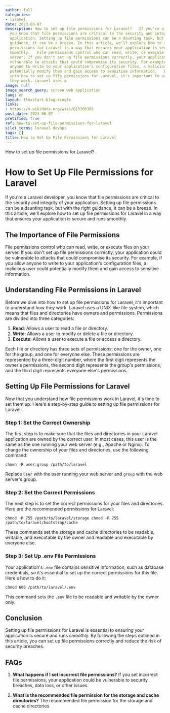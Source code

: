 ```yaml
---
author: full
categories:
- laravel
date: 2023-06-07
description: How to set up file permissions for Laravel?   If you're a Laravel developer,
  you know that file permissions are critical to the security and integrity of your
  application. Setting up file permissions can be a daunting task, but with the right
  guidance, it can be a breeze. In this article, we'll explore how to set up file
  permissions for Laravel in a way that ensures your application is secure and runs
  smoothly.   File permissions control who can read, write, or execute files on your
  server. If you don't set up file permissions correctly, your application could be
  vulnerable to attacks that could compromise its security. For example, if you allow
  anyone to write to your application's configuration files, a malicious user could
  potentially modify them and gain access to sensitive information.   Before we dive
  into how to set up file permissions for Laravel, it's important to understand how
  they work. Laravel uses a
image: null
image_search_query: screen web application
lang: en
layout: flexstart-blog-single
links:
- https://m.wikidata.org/wiki/Q15206305
post_date: 2023-06-07
pretified: true
ref: how-to-set-up-file-permissions-for-laravel
silot_terms: laravel devops
tags: []
title: How to Set Up File Permissions for Laravel
---
```


How to set up file permissions for Laravel?

# How to Set Up File Permissions for Laravel

If you're a Laravel developer, you know that file permissions are critical to the security and integrity of your application. Setting up file permissions can be a daunting task, but with the right guidance, it can be a breeze. In this article, we'll explore how to set up file permissions for Laravel in a way that ensures your application is secure and runs smoothly.

## The Importance of File Permissions

File permissions control who can read, write, or execute files on your server. If you don't set up file permissions correctly, your application could be vulnerable to attacks that could compromise its security. For example, if you allow anyone to write to your application's configuration files, a malicious user could potentially modify them and gain access to sensitive information.

## Understanding File Permissions in Laravel

Before we dive into how to set up file permissions for Laravel, it's important to understand how they work. Laravel uses a UNIX-like file system, which means that files and directories have owners and permissions. Permissions are divided into three categories:

1.  **Read**: Allows a user to read a file or directory.
2.  **Write**: Allows a user to modify or delete a file or directory.
3.  **Execute**: Allows a user to execute a file or access a directory.

Each file or directory has three sets of permissions: one for the owner, one for the group, and one for everyone else. These permissions are represented by a three-digit number, where the first digit represents the owner's permissions, the second digit represents the group's permissions, and the third digit represents everyone else's permissions.

## Setting Up File Permissions for Laravel

Now that you understand how file permissions work in Laravel, it's time to set them up. Here's a step-by-step guide to setting up file permissions for Laravel:

### Step 1: Set the Correct Ownership

The first step is to make sure that the files and directories in your Laravel application are owned by the correct user. In most cases, this user is the same as the one running your web server (e.g., Apache or Nginx). To change the ownership of your files and directories, use the following command:



`chown -R user:group /path/to/laravel`

Replace `user` with the user running your web server and `group` with the web server's group.

### Step 2: Set the Correct Permissions

The next step is to set the correct permissions for your files and directories. Here are the recommended permissions for Laravel:



`chmod -R 755 /path/to/laravel/storage chmod -R 755 /path/to/laravel/bootstrap/cache`

These commands set the storage and cache directories to be readable, writable, and executable by the owner and readable and executable by everyone else.

### Step 3: Set Up .env File Permissions

Your application's `.env` file contains sensitive information, such as database credentials, so it's essential to set up the correct permissions for this file. Here's how to do it:



`chmod 600 /path/to/laravel/.env`

This command sets the `.env` file to be readable and writable by the owner only.

## Conclusion

Setting up file permissions for Laravel is essential to ensuring your application is secure and runs smoothly. By following the steps outlined in this article, you can set up file permissions correctly and reduce the risk of security breaches.

## FAQs

1.  **What happens if I set incorrect file permissions?** If you set incorrect file permissions, your application could be vulnerable to security breaches, data loss, or other issues.
    
2.  **What is the recommended file permission for the storage and cache directories?** The recommended file permission for the storage and cache directories